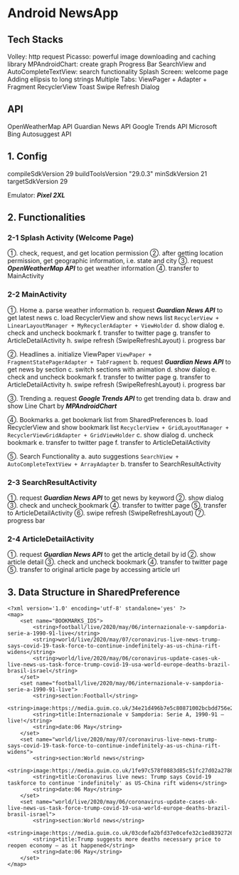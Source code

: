 # Android NewsApp
## Tech Stacks
Volley: http request
Picasso: powerful image downloading and caching library
MPAndroidChart: create graph
Progress Bar
SearchView and AutoCompleteTextView: search functionality
Splash Screen: welcome page
Adding ellipsis to long strings
Multiple Tabs: ViewPager + Adapter + Fragment
RecyclerView
Toast
Swipe Refresh
Dialog

## API
OpenWeatherMap API
Guardian News API
Google Trends API
Microsoft Bing Autosuggest API

## 1. Config
compileSdkVersion 29
buildToolsVersion "29.0.3"
minSdkVersion 21
targetSdkVersion 29

Emulator: **_Pixel 2XL_**

## 2. Functionalities

### 2-1 Splash Activity (Welcome Page)
①. check, request, and get location permission
②. after getting location permission, get geographic information, i.e. state and city
③. request **_OpenWeatherMap API_** to get weather information 
④. transfer to MainActivity

### 2-2 MainActivity
①. Home
    a. parse weather information
    b. request **_Guardian News API_** to get latest news
    c. load RecyclerView and show news list
    `RecyclerView + LinearLayoutManager + MyRecyclerAdapter + ViewHolder`
    d. show dialog
    e. check and uncheck bookmark
    f. transfer to twitter page
    g. transfer to ArticleDetailActivity
    h. swipe refresh (SwipeRefreshLayout)
    i. progress bar
    
②. Headlines
    a. initialize ViewPaper
    `ViewPaper + FragmentStatePagerAdapter + TabFragment`
    b. request **_Guardian News API_** to get news by section
    c. switch sections with animation
    d. show dialog
    e. check and uncheck bookmark
    f. transfer to twitter page
    g. transfer to ArticleDetailActivity
    h. swipe refresh (SwipeRefreshLayout)
    i. progress bar
    
③. Trending
    a. request **_Google Trends API_** to get trending data
    b. draw and show Line Chart by **_MPAndroidChart_**
    
④. Bookmarks
    a. get bookmark list from SharedPreferences
    b. load RecyclerView and show bookmark list
    `RecyclerView + GridLayoutManager + RecyclerViewGridAdapter + GridViewHolder`
    c. show dialog
    d. uncheck bookmark
    e. transfer to twitter page
    f. transfer to ArticleDetailActivity
    
⑤. Search Functionality
    a. auto suggestions
    `SearchView + AutoCompleteTextView + ArrayAdapter`
    b. transfer to SearchResultActivity
    
### 2-3 SearchResultActivity
①. request **_Guardian News API_** to get news by keyword
②. show dialog
③. check and uncheck bookmark
④. transfer to twitter page
⑤. transfer to ArticleDetailActivity
⑥. swipe refresh (SwipeRefreshLayout)
⑦. progress bar

### 2-4 ArticleDetailActivity
①. request **_Guardian News API_** to get the article detail by id
②. show article detail
③. check and uncheck bookmark
④. transfer to twitter page
⑤. transfer to original article page by accessing article url

## 3. Data Structure in SharedPreference
```
<?xml version='1.0' encoding='utf-8' standalone='yes' ?>
<map>
    <set name="BOOKMARKS_IDS">
        <string>football/live/2020/may/06/internazionale-v-sampdoria-serie-a-1990-91-live</string>
        <string>world/live/2020/may/07/coronavirus-live-news-trump-says-covid-19-task-force-to-continue-indefinitely-as-us-china-rift-widens</string>
        <string>world/live/2020/may/06/coronavirus-update-cases-uk-live-news-us-task-force-trump-covid-19-usa-world-europe-deaths-brazil-brasil-israel</string>
    </set>
    <set name="football/live/2020/may/06/internazionale-v-sampdoria-serie-a-1990-91-live">
        <string>section:Football</string>
        <string>image:https://media.guim.co.uk/34e21d496b7e5c80871002bcbdd756e2c0cd69a0/0_185_2477_1486/500.jpg</string>
        <string>title:Internazionale v Sampdoria: Serie A, 1990-91 – live!</string>
        <string>date:06 May</string>
    </set>
    <set name="world/live/2020/may/07/coronavirus-live-news-trump-says-covid-19-task-force-to-continue-indefinitely-as-us-china-rift-widens">
        <string>section:World news</string>
        <string>image:https://media.guim.co.uk/1fe97c578f0883d85c51fc27d02a2786f8bddc91/0_213_6000_3600/500.jpg</string>
        <string>title:Coronavirus live news: Trump says Covid-19 taskforce to continue 'indefinitely' as US-China rift widens</string>
        <string>date:06 May</string>
    </set>
    <set name="world/live/2020/may/06/coronavirus-update-cases-uk-live-news-us-task-force-trump-covid-19-usa-world-europe-deaths-brazil-brasil-israel">
        <string>section:World news</string>
        <string>image:https://media.guim.co.uk/03cdefa2bfd37e0cefe32c1ed8392726d9218286/0_37_6620_3970/500.jpg</string>
        <string>title:Trump suggests more deaths necessary price to reopen economy – as it happened</string>
        <string>date:06 May</string>
    </set>
</map>
```
